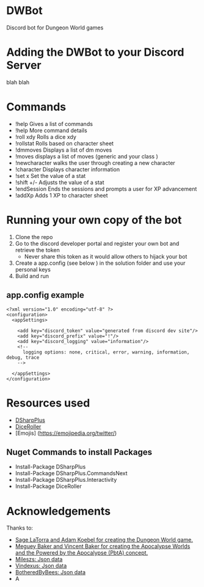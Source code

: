 # DWBot
Discord bot for Dungeon World games

# Adding the DWBot to your Discord Server
blah blah

# Commands
* !help				Gives a list of commands
* !help <cmd>			More command details
* !roll xdy			Rolls a dice xdy
* !rollstat <stat>	Rolls based on character sheet
* !dmmoves			Displays a list of dm moves	
* !moves				displays a list of moves (generic and your class )
* !newcharacter		walks the user through creating a new character
* !character			Displays character information
* !set <stat> x		Set the value of a stat
* !shift <stat> +/-	Adjusts the value of a stat
* !endSession			Ends the sessions and prompts a user for XP advancement
* !addXp				Adds 1 XP to character sheet

# Running your own copy of the bot
1. Clone the repo
2. Go to the discord developer portal and register your own bot and retrieve the token
   - Never share this token as it would allow others to hijack your bot
3. Create a app.config (see below ) in the solution folder and use your personal keys
4. Build and run

## app.config example
```
<?xml version="1.0" encoding="utf-8" ?>
<configuration>
  <appSettings>

    <add key="discord_token" value="generated from discord dev site"/>
    <add key="discord_prefix" value="!"/>
    <add key="discord_logging" value="information"/>
    <!--
      logging options: none, critical, error, warning, information, debug, trace
    -->

  </appSettings>
</configuration>
```

# Resources used
*  [DSharpPlus](https://github.com/DSharpPlus/DSharpPlus)
*  [DiceRoller](https://github.com/skizzerz/DiceRoller)
*  [Emojis] (https://emojipedia.org/twitter/)


## Nuget Commands to install Packages
* Install-Package DSharpPlus
* Install-Package DSharpPlus.CommandsNext
* Install-Package DSharpPlus.Interactivity
* Install-Package DiceRoller

# Acknowledgements
Thanks to:
* [Sage LaTorra and Adam Koebel for creating the Dungeon World game.](https://dungeon-world.com/)
* [Meguey Baker and Vincent Baker for creating the Apocalypse Worlds and the Powered by the Apocalypse (PbtA) concept.](http://apocalypse-world.com/)
* [Mileszs: Json data](https://github.com/mileszs/dungeon-world-data)
* [Vindexus: Json data](https://github.com/Vindexus/DungeonWorldData)
* [BotheredByBees: Json data](https://github.com/botheredbybees/dungeonworld)
* []()A


